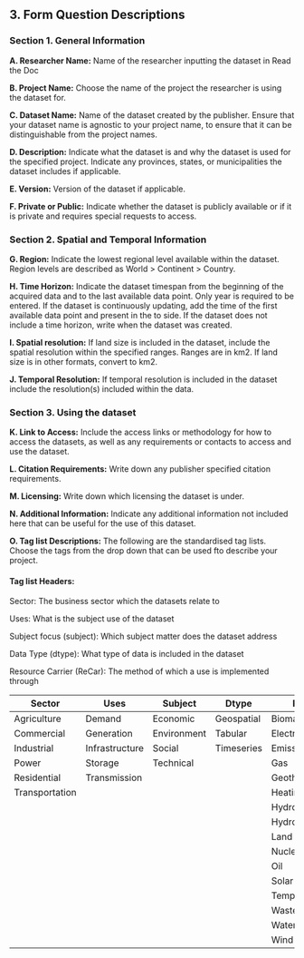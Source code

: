 ## **3. Form Question Descriptions**

### **Section 1. General Information**

**A. Researcher Name:** Name of the researcher inputting the dataset in Read the Doc

**B. Project Name:** Choose the name of the project the researcher is using the dataset for.

**C. Dataset Name:** Name of the dataset created by the publisher. Ensure that your dataset name is agnostic to your project name, to ensure that it can be distinguishable from the project names.

**D. Description:** Indicate what the dataset is and why the dataset is used for the specified project. Indicate any provinces, states, or municipalities the dataset includes if applicable.

**E. Version:** Version of the dataset if applicable.

**F. Private or Public:** Indicate whether the dataset is publicly available or if it is private and requires special requests to access.

### **Section 2. Spatial and Temporal Information**

**G. Region:** Indicate the lowest regional level available within the dataset. Region levels are described as World > Continent > Country.

**H. Time Horizon:** Indicate the dataset timespan from the beginning of the acquired data and to the last available data point. Only year is required to be entered. If the dataset is continuously updating, add the time of the first available data point and present in the to side. If the dataset does not include a time horizon, write when the dataset was created.

**I. Spatial resolution:** If land size is included in the dataset, include the spatial resolution within the specified ranges. Ranges are in km2. If land size is in other formats, convert to km2.

**J. Temporal Resolution:** If temporal resolution is included in the dataset include the resolution(s) included within the data.

### **Section 3. Using the dataset**

**K. Link to Access:** Include the access links or methodology for how to access the datasets, as well as any requirements or contacts to access and use the dataset.

**L. Citation Requirements:** Write down any publisher specified citation requirements.

**M. Licensing:** Write down which licensing the dataset is under.

**N. Additional Information:** Indicate any additional information not included here that can be useful for the use of this dataset.

**O.  Tag list Descriptions:** The following are the standardised tag lists. Choose the tags from the drop down that can be used fto describe your project.

#### **Tag list Headers:**

Sector: The business sector which the datasets relate to

Uses: What is the subject use of the dataset

Subject focus (subject): Which subject matter does the dataset address

Data Type (dtype): What type of data is included in the dataset

Resource Carrier (ReCar): The method of which a use is implemented through
 

| Sector         | Uses           | Subject       | Dtype      | ReCar            |
| -------------- | -------------- | ------------- | ---------- | ---------------- |
| Agriculture    | Demand         | Economic      | Geospatial | Biomass          |
| Commercial     | Generation     | Environment   | Tabular    | Electricity      |
| Industrial     | Infrastructure | Social        | Timeseries | Emissions        |
| Power          | Storage        | Technical     |            | Gas              |
| Residential    | Transmission   |               |            | Geothermal       |
| Transportation |                |               |            | Heating/Cooling  |
|                |                |               |            | Hydro            |
|                |                |               |            | Hydrogen         |
|                |                |               |            | Land             |
|                |                |               |            | Nuclear          |
|                |                |               |            | Oil              |
|                |                |               |            | Solar            |
|                |                |               |            | Temperature      |
|                |                |               |            | Waste            |
|                |                |               |            | Water            |
|                |                |               |            | Wind             |
